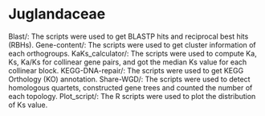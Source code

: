 # Juglandaceae
Blast/: The scripts were used to get BLASTP hits and reciprocal best hits (RBHs).
Gene-content/: The scripts were used to get cluster information of each orthogroups.
KaKs_calculator/: The scripts were used to compute Ka, Ks, Ka/Ks for collinear gene pairs, and got the median Ks value for each collinear block.
KEGG-DNA-repair/: The scripts were used to get KEGG Orthology (KO) annotation.
Share-WGD/: The scripts were used to detect homologous quartets, constructed gene trees and counted the number of each topology.
Plot_script/: The R scripts were used to plot the distribution of Ks value.
